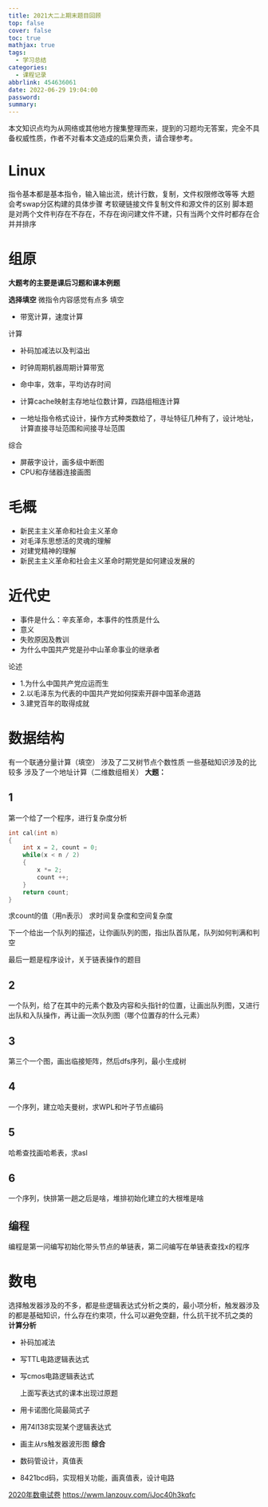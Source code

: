 ```yaml
---
title: 2021大二上期末题目回顾
top: false
cover: false
toc: true
mathjax: true
tags:
  - 学习总结
categories:
  - 课程记录
abbrlink: 454636061
date: 2022-06-29 19:04:00
password:
summary:
---
```




本文知识点均为从网络或其他地方搜集整理而来，提到的习题均无答案，完全不具备权威性质，作者不对看本文造成的后果负责，请合理参考。



# Linux
指令基本都是基本指令，输入输出流，统计行数，复制，文件权限修改等等
大题会考swap分区构建的具体步骤
考软硬链接文件复制文件和源文件的区别
脚本题是对两个文件判存在不存在，不存在询问建文件不建，只有当两个文件时都存在合并并排序


# 组原
**大题考的主要是课后习题和课本例题**

**选择填空**
微指令内容感觉有点多
填空

- 带宽计算，速度计算

计算

- 补码加减法以及判溢出
- 时钟周期机器周期计算带宽
- 命中率，效率，平均访存时间
- 计算cache映射主存地址位数计算，四路组相连计算

- 一地址指令格式设计，操作方式种类数给了，寻址特征几种有了，设计地址，计算直接寻址范围和间接寻址范围

综合

- 屏蔽字设计，画多级中断图
- CPU和存储器连接画图

# 毛概

- 新民主主义革命和社会主义革命
- 对毛泽东思想活的灵魂的理解
- 对建党精神的理解
- 新民主主义革命和社会主义革命时期党是如何建设发展的


# 近代史
- 事件是什么：辛亥革命，本事件的性质是什么
- 意义
- 失败原因及教训
- 为什么中国共产党是孙中山革命事业的继承者

论述

- 1.为什么中国共产党应运而生
- 2.以毛泽东为代表的中国共产党如何探索开辟中国革命道路
- 3.建党百年的取得成就


# 数据结构
有一个联通分量计算（填空）
涉及了二叉树节点个数性质
一些基础知识涉及的比较多
涉及了一个地址计算（二维数组相关）
**大题：**

## 1

第一个给了一个程序，进行复杂度分析

```cpp
int cal(int n)
{
	int x = 2, count = 0;
	while(x < n / 2)
	{
		x *= 2;
		count ++;
	}
	return count;
}
```
求count的值（用n表示）
求时间复杂度和空间复杂度

下一个给出一个队列的描述，让你画队列的图，指出队首队尾，队列如何判满和判空

最后一题是程序设计，关于链表操作的题目

## 2

一个队列，给了在其中的元素个数及内容和头指针的位置，让画出队列图，又进行出队和入队操作，再让画一次队列图（哪个位置存的什么元素）

## 3

第三个一个图，画出临接矩阵，然后dfs序列，最小生成树

## 4

一个序列，建立哈夫曼树，求WPL和叶子节点编码

## 5

哈希查找画哈希表，求asl

## 6

一个序列，快排第一趟之后是啥，堆排初始化建立的大根堆是啥

## 编程

编程是第一问编写初始化带头节点的单链表，第二问编写在单链表查找x的程序



# 数电
选择触发器涉及的不多，都是些逻辑表达式分析之类的，最小项分析，触发器涉及的都是基础知识，什么存在约束项，什么可以避免空翻，什么抗干扰不抗之类的
**计算分析**

- 补码加减法

- 写TTL电路逻辑表达式

- 写cmos电路逻辑表达式

  上面写表达式的课本出现过原题

- 用卡诺图化简最简式子

- 用74l138实现某个逻辑表达式

- 画主从rs触发器波形图
  **综合**

- 数码管设计，真值表

- 8421bcd码，实现相关功能，画真值表，设计电路

[2020年数电试卷](https://wwm.lanzouv.com/iJoc40h3kqfc) https://wwm.lanzouv.com/iJoc40h3kqfc

